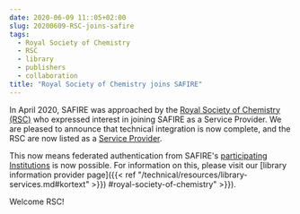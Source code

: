```yaml
---
date: 2020-06-09 11::05+02:00
slug: 20200609-RSC-joins-safire
tags:
  - Royal Society of Chemistry
  - RSC
  - library
  - publishers
  - collaboration
title: "Royal Society of Chemistry joins SAFIRE"
---
```

In April 2020, SAFIRE was approached by the [Royal Society of Chemistry (RSC)](https://www.rsc.org/) who expressed interest in joining SAFIRE as a Service Provider. We are pleased to announce that technical integration is now complete,
and the RSC are now listed as a [Service Provider](https://safire.ac.za/participants/sp/list/).<!--more-->

This now means federated authentication from SAFIRE's [participating Institutions](https://safire.ac.za/participants/idp/list/) is now possible. For information on this, please visit our  [library information provider page]({{< ref "/technical/resources/library-services.md#kortext" >}}) #royal-society-of-chemistry" >}}).

Welcome RSC!
